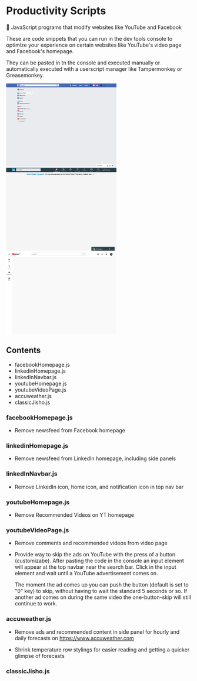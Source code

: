 # Productivity Scripts

🐒 JavaScript programs that modify websites like YouTube and Facebook

These are code snippets that you can run in the dev tools console to optimize your experience on certain websites like YouTube's video page and Facebook's homepage.

They can be pasted in tn the console and executed manually or automatically executed with a userscript manager like Tampermonkey or Greasemonkey.

<img src="images/facebook_homepage.png" width="300">
<img src="images/linkedin_homepage.png" width="300">
<img src="images/youtube_homepage.png" width="300">

## Contents

- facebookHomepage.js
- linkedinHomepage.js
- linkedInNavbar.js
- youtubeHomepage.js
- youtubeVideoPage.js
- accuweather.js
- classicJisho.js

### facebookHomepage.js

- Remove newsfeed from Facebook homepage

### linkedinHomepage.js

- Remove newsfeed from LinkedIn homepage, including side panels

### linkedInNavbar.js

- Remove LinkedIn icon, home icon, and notification icon in top nav bar

### youtubeHomepage.js

- Remove Recommended Videos on YT homepage

### youtubeVideoPage.js

- Remove comments and recommended videos from video page

- Provide way to skip the ads on YouTube with the press of a button (customizabe).
  After pasting the code in the console an input element will appear at the top navbar near the search bar.
  Click in the input element and wait until a YouTube advertisement comes on.

  The moment the ad comes up you can push the button (default is set to "0" key) to skip, without having to wait the standard 5 seconds or so.
  If another ad comes on during the same video the one-button-skip will still continue to work.

### accuweather.js

- Remove ads and recommended content in side panel for hourly and daily forecasts on https://www.accuweather.com

- Shrink temperature row stylings for easier reading and getting a quicker glimpse of forecasts

### classicJisho.js
